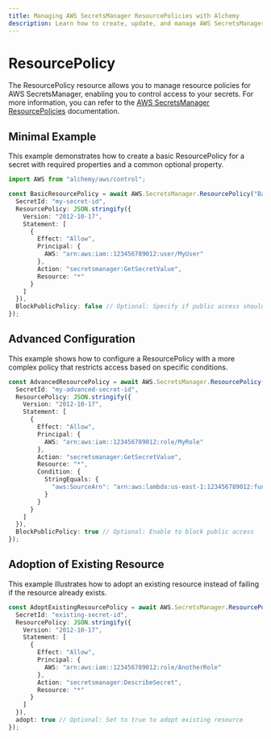 ```yaml
---
title: Managing AWS SecretsManager ResourcePolicies with Alchemy
description: Learn how to create, update, and manage AWS SecretsManager ResourcePolicies using Alchemy Cloud Control.
---
```


# ResourcePolicy

The ResourcePolicy resource allows you to manage resource policies for AWS SecretsManager, enabling you to control access to your secrets. For more information, you can refer to the [AWS SecretsManager ResourcePolicies](https://docs.aws.amazon.com/secretsmanager/latest/userguide/) documentation.

## Minimal Example

This example demonstrates how to create a basic ResourcePolicy for a secret with required properties and a common optional property.

```ts
import AWS from "alchemy/aws/control";

const BasicResourcePolicy = await AWS.SecretsManager.ResourcePolicy("BasicResourcePolicy", {
  SecretId: "my-secret-id",
  ResourcePolicy: JSON.stringify({
    Version: "2012-10-17",
    Statement: [
      {
        Effect: "Allow",
        Principal: {
          AWS: "arn:aws:iam::123456789012:user/MyUser"
        },
        Action: "secretsmanager:GetSecretValue",
        Resource: "*"
      }
    ]
  }),
  BlockPublicPolicy: false // Optional: Specify if public access should be blocked
});
```

## Advanced Configuration

This example shows how to configure a ResourcePolicy with a more complex policy that restricts access based on specific conditions.

```ts
const AdvancedResourcePolicy = await AWS.SecretsManager.ResourcePolicy("AdvancedResourcePolicy", {
  SecretId: "my-advanced-secret-id",
  ResourcePolicy: JSON.stringify({
    Version: "2012-10-17",
    Statement: [
      {
        Effect: "Allow",
        Principal: {
          AWS: "arn:aws:iam::123456789012:role/MyRole"
        },
        Action: "secretsmanager:GetSecretValue",
        Resource: "*",
        Condition: {
          StringEquals: {
            "aws:SourceArn": "arn:aws:lambda:us-east-1:123456789012:function:MyFunction"
          }
        }
      }
    ]
  }),
  BlockPublicPolicy: true // Optional: Enable to block public access
});
```

## Adoption of Existing Resource

This example illustrates how to adopt an existing resource instead of failing if the resource already exists.

```ts
const AdoptExistingResourcePolicy = await AWS.SecretsManager.ResourcePolicy("AdoptExistingResourcePolicy", {
  SecretId: "existing-secret-id",
  ResourcePolicy: JSON.stringify({
    Version: "2012-10-17",
    Statement: [
      {
        Effect: "Allow",
        Principal: {
          AWS: "arn:aws:iam::123456789012:role/AnotherRole"
        },
        Action: "secretsmanager:DescribeSecret",
        Resource: "*"
      }
    ]
  }),
  adopt: true // Optional: Set to true to adopt existing resource
});
```